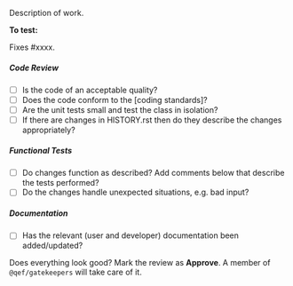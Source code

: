 Description of work.

**To test:**

<!-- Instructions for testing. -->

Fixes #xxxx. <!-- and fix #xxxx or close #xxxx xor resolves #xxxx -->


##### Code Review #####

- [ ] Is the code of an acceptable quality?
- [ ] Does the code conform to the [coding standards]?
- [ ] Are the unit tests small and test the class in isolation?
- [ ] If there are changes in HISTORY.rst then do they describe the changes appropriately?

##### Functional Tests #####

- [ ] Do changes function as described? Add comments below that describe the tests performed?
- [ ] Do the changes handle unexpected situations, e.g. bad input?

##### Documentation #####

- [ ] Has the relevant (user and developer) documentation been added/updated?

Does everything look good? Mark the review as **Approve**. A member of `@qef/gatekeepers` will take care of it.
